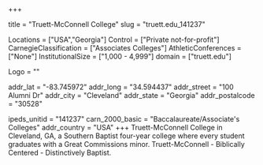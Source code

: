 
+++

title = "Truett-McConnell College"
slug = "truett.edu_141237"

Locations = ["USA","Georgia"]
Control = ["Private not-for-profit"]
CarnegieClassification = ["Associates Colleges"]
AthleticConferences = ["None"]
InstitutionalSize = ["1,000 - 4,999"]
domain = ["truett.edu"]

Logo = ""

addr_lat = "-83.745972"
addr_long = "34.594437"
addr_street = "100 Alumni Dr"
addr_city = "Cleveland"
addr_state = "Georgia"
addr_postalcode = "30528"

ipeds_unitid = "141237"
carn_2000_basic = "Baccalaureate/Associate's Colleges"
addr_country = "USA"
+++
    Truett-McConnell College in Cleveland, GA, a Southern Baptist four-year college where every student graduates with a Great Commissions minor.  Truett-McConnell - Biblically Centered - Distinctively Baptist.
